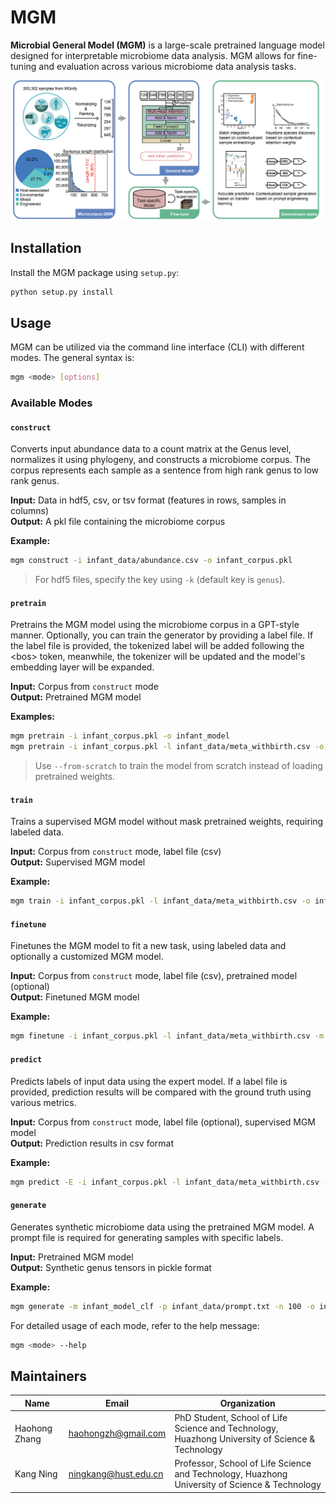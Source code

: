 # MGM

**Microbial General Model (MGM)** is a large-scale pretrained language model designed for interpretable microbiome data analysis. MGM allows for fine-tuning and evaluation across various microbiome data analysis tasks.

![MGM Pipeline](pipeline.png)

## Installation

Install the MGM package using `setup.py`:

```bash
python setup.py install
```

## Usage

MGM can be utilized via the command line interface (CLI) with different modes. The general syntax is:

```bash
mgm <mode> [options]
```

### Available Modes

#### `construct`
Converts input abundance data to a count matrix at the Genus level, normalizes it using phylogeny, and constructs a microbiome corpus. The corpus represents each sample as a sentence from high rank genus to low rank genus.

**Input:** Data in hdf5, csv, or tsv format (features in rows, samples in columns)  
**Output:** A pkl file containing the microbiome corpus

**Example:**

```bash
mgm construct -i infant_data/abundance.csv -o infant_corpus.pkl
```

> For hdf5 files, specify the key using `-k` (default key is `genus`).

#### `pretrain`
Pretrains the MGM model using the microbiome corpus in a GPT-style manner. Optionally, you can train the generator by providing a label file. If the label file is provided, the tokenized label will be added following the \<bos> token, meanwhile, the tokenizer will be updated and the model's embedding layer will be expanded.

**Input:** Corpus from `construct` mode  
**Output:** Pretrained MGM model

**Examples:**

```bash
mgm pretrain -i infant_corpus.pkl -o infant_model
mgm pretrain -i infant_corpus.pkl -l infant_data/meta_withbirth.csv -o infant_model_gen --with-label
```

> Use `--from-scratch` to train the model from scratch instead of loading pretrained weights.

#### `train`
Trains a supervised MGM model without mask pretrained weights, requiring labeled data.

**Input:** Corpus from `construct` mode, label file (csv)  
**Output:** Supervised MGM model

**Example:**

```bash
mgm train -i infant_corpus.pkl -l infant_data/meta_withbirth.csv -o infant_model_clf
```

#### `finetune`
Finetunes the MGM model to fit a new task, using labeled data and optionally a customized MGM model.

**Input:** Corpus from `construct` mode, label file (csv), pretrained model (optional)  
**Output:** Finetuned MGM model

**Example:**

```bash
mgm finetune -i infant_corpus.pkl -l infant_data/meta_withbirth.csv -m infant_model -o infant_model_clf_finetune
```

#### `predict`
Predicts labels of input data using the expert model. If a label file is provided, prediction results will be compared with the ground truth using various metrics.

**Input:** Corpus from `construct` mode, label file (optional), supervised MGM model  
**Output:** Prediction results in csv format

**Example:**

```bash
mgm predict -E -i infant_corpus.pkl -l infant_data/meta_withbirth.csv -m infant_model_clf -o infant_prediction.csv
```

#### `generate`
Generates synthetic microbiome data using the pretrained MGM model. A prompt file is required for generating samples with specific labels.

**Input:** Pretrained MGM model  
**Output:** Synthetic genus tensors in pickle format

**Example:**

```bash
mgm generate -m infant_model_clf -p infant_data/prompt.txt -n 100 -o infant_synthetic.pkl
```

For detailed usage of each mode, refer to the help message:

```bash
mgm <mode> --help
```

## Maintainers
| Name | Email | Organization |
| ---- | ----- | ------------ |
|Haohong Zhang|[haohongzh@gmail.com](mailto:haohongzh@gmail.com)|PhD Student, School of Life Science and Technology, Huazhong University of Science & Technology|
|Kang Ning  | [ningkang@hust.edu.cn](mailto:ningkang@hust.edu.cn)       | Professor, School of Life Science and Technology, Huazhong University of Science & Technology |